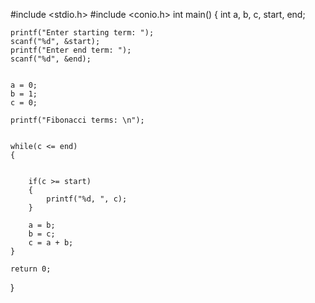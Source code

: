 #include <stdio.h>
#include <conio.h>
int main()
{
    int a, b, c, start, end;

    
    printf("Enter starting term: ");
    scanf("%d", &start);
    printf("Enter end term: ");
    scanf("%d", &end);

    
    a = 0;
    b = 1;
    c = 0;

    printf("Fibonacci terms: \n");

    
    while(c <= end)
    {

        
        if(c >= start) 
        {
            printf("%d, ", c);
        }

        a = b;     
        b = c;     
        c = a + b; 
    }

    return 0;
}
